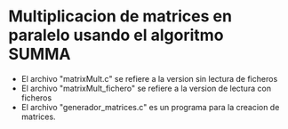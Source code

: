 # Multiplicacion de matrices en paralelo usando el algoritmo SUMMA



* El archivo "matrixMult.c" se refiere a la version sin lectura de ficheros
* El archivo "matrixMult_fichero" se refiere a la version de lectura con ficheros
* El archivo "generador_matrices.c" es un programa para la creacion de matrices.
